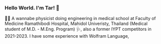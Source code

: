 ### Hello World. I'm Tar! 👋

🌱✨ A wannabe physicist doing engineering in medical school at Faculty of Medicine Ramathibodi Hospital, Mahidol Univeristy, Thailand (Medical student of M.D. - M.Eng. Program) 🩺, also a former IYPT competitors in 2021-2023. I have some experience with Wolfram Language,

<!--
**Taruniro/Taruniro** is a ✨ _special_ ✨ repository because its `README.md` (this file) appears on your GitHub profile.

Here are some ideas to get you started:

- 🔭 I’m currently working on ...
- 🌱 I’m currently learning ...
- 👯 I’m looking to collaborate on ...
- 🤔 I’m looking for help with ...
- 💬 Ask me about ...
- 📫 How to reach me: ...
- 😄 Pronouns: ...
- ⚡ Fun fact: ...
-->
